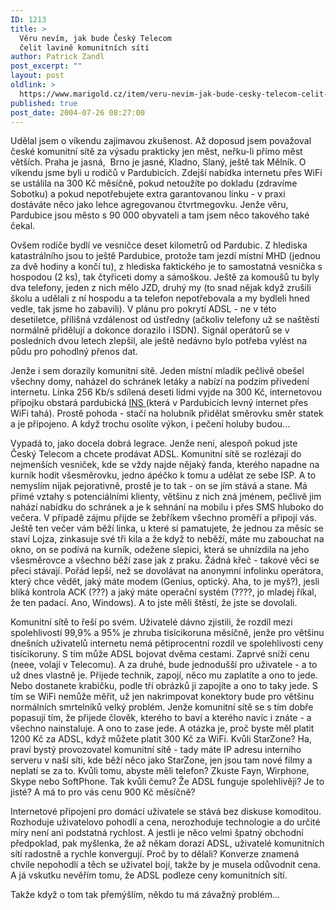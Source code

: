 ```yaml
---
ID: 1213
title: >
  Věru nevím, jak bude Český Telecom
  čelit lavině komunitních sítí
author: Patrick Zandl
post_excerpt: ""
layout: post
oldlink: >
  https://www.marigold.cz/item/veru-nevim-jak-bude-cesky-telecom-celit-lavine-komunitnich-siti
published: true
post_date: 2004-07-26 08:27:00
---
```

<p>
Udělal jsem o víkendu zajímavou zkušenost. Až doposud jsem považoval české komunitní sítě za výsadu prakticky jen měst, neřku-li přímo měst větších. Praha je jasná,  Brno je jasné, Kladno, Slaný, ještě tak Mělník. O víkendu jsme byli u rodičů v Pardubicích. Zdejší nabídka internetu přes WiFi se ustálila na 300 Kč měsíčně, pokud netoužíte po dokladu (zdravíme Sobotku) a pokud nepotřebujete extra garantovanou linku - v praxi dostáváte něco jako lehce agregovanou čtvrtmegovku. Jenže věru, Pardubice jsou město s 90 000 obyvateli a tam jsem něco takového také čekal. </p>
<p>
Ovšem rodiče bydlí ve vesničce deset kilometrů od Pardubic. Z hlediska katastrálního jsou to ještě Pardubice, protože tam jezdí místní MHD (jednou za dvě hodiny a končí tu), z hlediska faktického je to samostatná vesnička s hospodou (2 ks), tak čtyřiceti domy a sámoškou. Ještě za komoušů tu byly dva telefony, jeden z nich mělo JZD, druhý my (to snad nějak když zrušili školu a udělali z ní hospodu a ta telefon nepotřebovala a my bydleli hned vedle, tak jsme ho zabavili). V plánu pro pokrytí ADSL - ne v této desetiletce, přílišná vzdálenost od ústředny (ačkoliv telefony už se naštěstí normálně přidělují a dokonce dorazilo i ISDN). Signál operátorů se v posledních dvou letech zlepšil, ale ještě nedávno bylo potřeba vylést na půdu pro pohodlný přenos dat. </p>
<p>
Jenže i sem dorazily komunitní sítě. Jeden místní mladík pečlivě obešel všechny domy, naházel do schránek letáky a nabízí na podzim přivedení internetu. Linka 256 Kb/s sdílená deseti lidmi vyjde na 300 Kč, internetovou přípojku obstará pardubická <a href="http://www.ins.cz/">INS </a>(která v Pardubicích levný internet přes WiFi tahá). Prostě pohoda - stačí na holubník přidělat směrovku směr statek a je připojeno. A když trochu osolíte výkon, i pečení holuby budou... </p>
<p>
Vypadá to, jako docela dobrá legrace. Jenže není, alespoň pokud jste Český Telecom a chcete prodávat ADSL. Komunitní sítě se rozlézají do nejmenších vesniček, kde se vždy najde nějaký fanda, kterého napadne na kurník hodit všesměrovku, jedno ápéčko k tomu a udělat ze sebe ISP. A to nemyslím nijak pejorativně, prostě je to tak - on se jím stává a stane. Má přímé vztahy s potenciálními klienty, většinu z nich zná jménem, pečlivě jim nahází nabídku do schránek a je k sehnání na mobilu i přes SMS hluboko do večera. V případě zájmu přijde se žebříkem všechno proměří a připojí vás. Ještě ten večer vám běží linka, u které si pamatujete, že jednou za měsíc se staví Lojza, zinkasuje své tři kila a že když to neběží, máte mu zabouchat na okno, on se podívá na kurník, odežene slepici, která se uhnízdila na jeho všesměrovce a všechno běží zase jak z praku. Žádná křeč - takové věci se přeci stávají. Pořád lepší, než se dovolávat na anonymní infolinku operátora, který chce vědět, jaký máte modem (Genius, optický. Aha, to je myš?), jesli bliká kontrola ACK (???) a jaký máte operační systém (????, jo mladej říkal, že ten padací. Ano, Windows). A to jste měli štěstí, že jste se dovolali. </p>
<p>
Komunitní sítě to řeší po svém. Uživatelé dávno zjistili, že rozdíl mezi spolehlivostí 99,9% a 95% je zhruba tisícikoruna měsíčně, jenže pro většinu dnešních uživatelů internetu nemá pětiprocentní rozdíl ve spolehlivosti ceny tisícikoruny. S tím může ADSL bojovat dvěma cestami. Zaprvé sníží cenu (neee, volají v Telecomu). A za druhé, bude jednodušší pro uživatele - a to už dnes vlastně je. Přijede technik, zapojí, něco mu zaplatíte a ono to jede. Nebo dostanete krabičku, podle tří obrázků ji zapojíte a ono to taky jede. S tím se WiFi nemůže měřit, už jen nakrimpovat konektory bude pro většinu normálních smrtelníků velký problém. Jenže komunitní sítě se s tím dobře popasují tím, že přijede člověk, kterého to baví a kterého navíc i znáte - a všechno nainstaluje. A ono to zase jede. A otázka je, proč byste měl platit 1200 Kč za ADSL, když můžete platit 300 Kč za WiFi. Kvůli StarZone? Ha, praví bystý provozovatel komunitní sítě - tady máte IP adresu interního serveru v naší síti, kde běží něco jako StarZone, jen jsou tam nové filmy a neplatí se za to. Kvůli tomu, abyste měli telefon? Zkuste Fayn, Wirphone, Skype nebo SoftPhone. Tak kvůli čemu? Že ADSL funguje spolehlivěji? Je to jisté? A má to pro vás cenu 900 Kč měsíčně?</p>
<p>
Internetové připojení pro domácí uživatele se stává bez diskuse komoditou. Rozhoduje uživatelovo pohodlí a cena, nerozhoduje technologie a do určité míry není ani podstatná rychlost. A jestli je něco velmi špatný obchodní předpoklad, pak myšlenka, že až někam dorazí ADSL, uživatelé komunitních sítí radostně a rychle konvergují. Proč by to dělali? Konverze znamená chvíle nepohodlí a těch se uživatel bojí, takže by je musela odůvodnit cena. A já vskutku nevěřím tomu, že ADSL podleze ceny komunitních sítí. </p>
<p>
Takže když o tom tak přemýšlím, někdo tu má závažný problém...</p>

